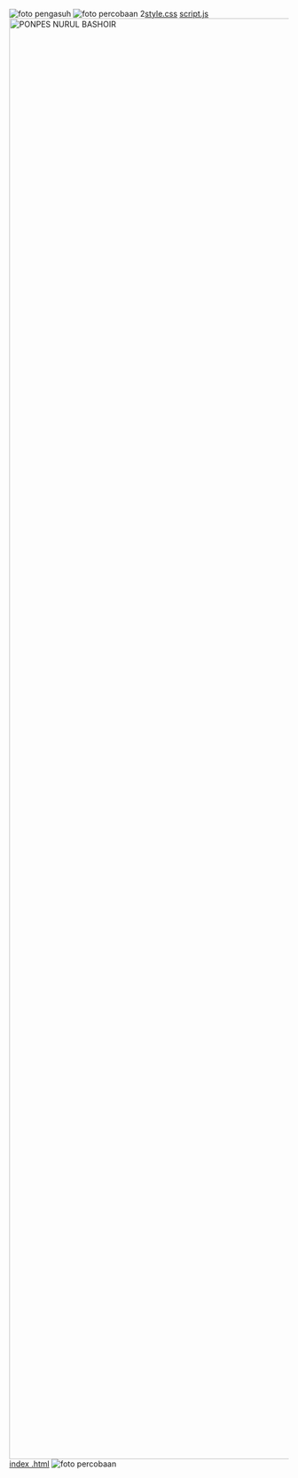 ![foto pengasuh](https://github.com/user-attachments/assets/401f98bb-ca1c-40b7-9f80-ff8cb9d11787)
![foto percobaan 2](https://github.com/user-attachments/assets/2363bdc5-d95b-4f1b-9b0d-250ae3f74c36)[style.css](https://github.com/user-attachments/files/22709362/style.css)
[script.js](https://github.com/user-attachments/files/22709361/script.js)
<img width="3142" height="2600" alt="PONPES NURUL BASHOIR" src="https://github.com/user-attachments/assets/0ea53d82-6190-4817-b3f8-85a1e90be651" />
[index .html](https://github.com/user-attachments/files/22709360/index.html)
![foto percobaan](https://github.com/user-attachments/assets/ebcfaa83-2a3c-492a-b66b-6068f29cb398)
